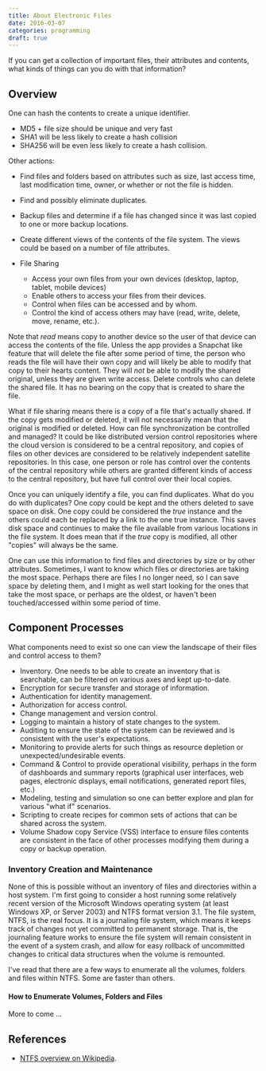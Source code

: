 ```yaml
---
title: About Electronic Files
date: 2016-03-07
categories: programming
draft: true
---
```


If you can get a collection of important files, their attributes and contents, what kinds of things can you do with that information?

<!--more-->

## Overview

One can hash the contents to create a unique identifier.

- MD5 + file size should be unique and very fast
- SHA1 will be less likely to create a hash collision
- SHA256 will be even less likely to create a hash collision.

Other actions:

- Find files and folders based on attributes such as size, last access time, last modification time, owner, or whether or not the file is hidden.
- Find and possibly eliminate duplicates.
- Backup files and determine if a file has changed since it was last copied to one or more backup locations.
- Create different views of the contents of the file system. The views could be based on a number of file attributes.
- File Sharing

  - Access your own files from your own devices (desktop, laptop, tablet, mobile devices)
  - Enable others to access your files from their devices.
  - Control when files can be accessed and by whom.
  - Control the kind of access others may have (read, write, delete, move, rename, etc.).

Note that *read* means copy to another device so the user of that device can access the contents of the file. Unless the app provides a Snapchat like feature that will delete the file after some period of time, the person who reads the file will have their own copy and will likely be able to modify that copy to their hearts content. They will *not* be able to modify the shared original, unless they are given write access. Delete controls who can delete the shared file. It has no bearing on the copy that is created to share the file.

What if file sharing means there is a copy of a file that's actually shared. If the copy gets modified or deleted, it will not necessarily mean that the original is modified or deleted. How can file synchronization be controlled and managed? It could be like distributed version control repositories where the cloud version is considered to be a central repository, and copies of files on other devices are considered to be relatively independent satellite repositories. In this case, one person or role has control over the contents of the central repository while others are granted different kinds of access to the central repository, but have full control over their local copies.

Once you can uniquely identify a file, you can find duplicates. What do you do with duplicates? One copy could be kept and the others deleted to save space on disk. One copy could be considered the *true* instance and the others could each be replaced by a link to the one true instance. This saves disk space and continues to make the file available from various locations in the file system. It does mean that if the *true* copy is modified, all other "copies" will always be the same.

One can use this information to find files and directories by size or by other attributes. Sometimes, I want to know which files or directories are taking the most space. Perhaps there are files I no longer need, so I can save space by deleting them, and I might as well start looking for the ones that take the most space, or perhaps are the oldest, or haven't been touched/accessed within some period of time.

## Component Processes
What components need to exist so one can view the landscape of their files and control access to them?

- Inventory. One needs to be able to create an inventory that is searchable, can be filtered on various axes and kept up-to-date.
- Encryption for secure transfer and storage of information.
- Authentication for identity management.
- Authorization for access control.
- Change management and version control.
- Logging to maintain a history of state changes to the system.
- Auditing to ensure the state of the system can be reviewed and is consistent with the user's expectations.
- Monitoring to provide alerts for such things as resource depletion or unexpected/undesirable events.
- Command & Control to provide operational visibility, perhaps in the form of dashboards and summary reports (graphical user interfaces, web pages, electronic displays, email notifications, generated report files, etc.)
- Modeling, testing and simulation so one can better explore and plan for various "what if" scenarios.
- Scripting to create recipes for common sets of actions that can be shared across the system.
- Volume Shadow copy Service (VSS) interface to ensure files contents are consistent in the face of other processes modifying them during a copy or backup operation.

### Inventory Creation and Maintenance
None of this is possible without an inventory of files and directories within a host system. I'm first going to consider a host running some relatively recent version of the Microsoft Windows operating system (at least Windows XP, or Server 2003) and NTFS format version 3.1. The file system, NTFS, is the real focus. It is a journaling file system, which means it keeps track of changes not yet committed to permanent storage. That is, the journaling feature works to ensure the file system will remain consistent in the event of a system crash, and allow for easy rollback of uncommitted changes to critical data structures when the volume is remounted.

I've read that there are a few ways to enumerate all the volumes, folders and files within NTFS. Some are faster than others.

#### How to Enumerate Volumes, Folders and Files
More to come ...

## References
- [NTFS overview on Wikipedia](https://en.wikipedia.org/wiki/NTFS).
